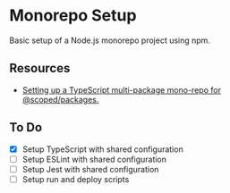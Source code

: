 # Monorepo Setup

Basic setup of a Node.js monorepo project using npm.

## Resources

- [Setting up a TypeScript multi-package mono-repo for @scoped/packages.](https://blog.frankdejonge.nl/setting-up-a-typescript-mono-repo-for-scoped-packages/)

## To Do

- [x] Setup TypeScript with shared configuration
- [ ] Setup ESLint with shared configuration
- [ ] Setup Jest with shared configuration
- [ ] Setup run and deploy scripts
